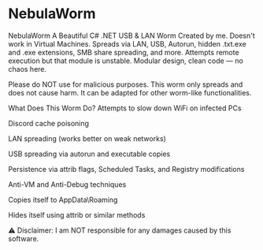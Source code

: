 # NebulaWorm

NebulaWorm
A Beautiful C# .NET USB & LAN Worm
Created by me. Doesn't work in Virtual Machines.
Spreads via LAN, USB, Autorun, hidden .txt.exe and .exe extensions, SMB share spreading, and more.
Attempts remote execution but that module is unstable.
Modular design, clean code — no chaos here.

Please do NOT use for malicious purposes. This worm only spreads and does not cause harm. It can be adapted for other worm-like functionalities.

What Does This Worm Do?
Attempts to slow down WiFi on infected PCs

Discord cache poisoning

LAN spreading (works better on weak networks)

USB spreading via autorun and executable copies

Persistence via attrib flags, Scheduled Tasks, and Registry modifications

Anti-VM and Anti-Debug techniques

Copies itself to AppData\Roaming

Hides itself using attrib or similar methods

⚠️ Disclaimer:
I am NOT responsible for any damages caused by this software.
